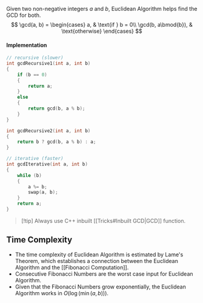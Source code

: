 Given two non-negative integers $a$ and $b$, Euclidean Algorithm helps find the GCD for both.
$$
\gcd(a, b) =
\begin{cases}
a, & \text{if } b = 0\\
\gcd(b, a\bmod{b}), & \text{otherwise}
\end{cases}
$$
#### Implementation
```cpp
// recursive (slower)
int gcdRecursive1(int a, int b)
{
	if (b == 0)
	{
		return a;
	}
	else
	{
		return gcd(b, a % b);
	}
}

int gcdRecursive2(int a, int b)
{
	return b ? gcd(b, a % b) : a;
}

// iterative (faster)
int gcdIterative(int a, int b)
{
	while (b)
	{
		a %= b;
		swap(a, b);
	}
	return a;
}
```

> [!tip] Always use C++ inbuilt [[Tricks#Inbuilt GCD|GCD]] function.

## Time Complexity
- The time complexity of Euclidean Algorithm is estimated by Lame's Theorem, which establishes a connection between the Euclidean Algorithm and the [[Fibonacci Computation]].
- Consecutive Fibonacci Numbers are the worst case input for Euclidean Algorithm.
- Given that the Fibonacci Numbers grow exponentially, the Euclidean Algorithm works in $O\Big(\log\big(\min(a, b)\big)\Big)$.